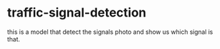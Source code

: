 # traffic-signal-detection
this is a model that detect the signals photo and show us which signal is that.
